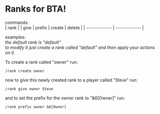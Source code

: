 # Ranks for BTA!  
commands:  
| rank |
| give | prefix | create | delete |
| ------------- | ------------- |


examples:  
*the default rank is "default"  
to modify it just create a rank called "default" and then apply your actions on it.*  

To create a rank called "owner" run:
```
/rank create owner
```
now to give this newly created rank to a player called "Steve" run:
```
/rank give owner Steve
```
and to set the prefix for the owner rank to "&6[Owner]" run:
```
/rank prefix owner &6[Owner]
```